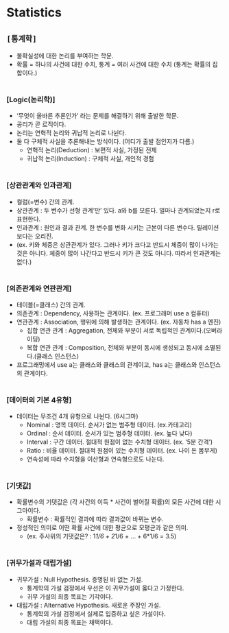 # Statistics

## `[통계학]`
* 불확실성에 대한 논리를 부여하는 학문.
* 확률 = 하나의 사건에 대한 수치, 통계 = 여러 사건에 대한 수치 (통계는 확률의 집합이다.)<br><br>

### [Logic(논리학)]
* ‘무엇이 올바른 추론인가’ 라는 문제를 해결하기 위해 출발한 학문.
* 공리가 곧 로직이다.
* 논리는 연혁적 논리와 귀납적 논리로 나뉜다.
* 둘 다 구체적 사실을 추론해내는 방식이다. (어디가 출발 점인지가 다름.)
    * 연혁적 논리(Deduction) : 보편적 사실, 가정된 전제 
    * 귀납적 논리(Induction) : 구체적 사실, 개인적 경험<br><br>
    
### [상관관계와 인과관계]
* 컬럼(=변수) 간의 관계.
* 상관관계 : 두 변수가 선형 관계’만’ 있다. a와 b를 모른다. 얼마나 관계되었는지 r로 표현한다.
* 인과관계 : 원인과 결과 관계. 한 변수를 변화 시키는 근본이 다른 변수다. 릴레이션 보다는 오리진.
* (ex. 키와 체중은 상관관계가 있다. 그러나 키가 크다고 반드시 체중이 많이 나가는 것은 아니다. 체중이 많이 나간다고 반드시 키가 큰 것도 아니다. 따라서 인과관계는 없다.)<br><br>

### [의존관계와 연관관계]
* 테이블(=클래스) 간의 관계.
* 의존관계 : Dependency, 사용하는 관계이다. (ex. 프로그래머 use a 컴퓨터)
* 연관관계 : Association, 행위에 의해 발생하는 관계이다. (ex. 자동차 has a 엔진)
    * 집합 연관 관계 : Aggregation, 전체와 부분이 서로 독립적인 관계이다.(오버라이딩)
    * 복합 연관 관계 : Composition, 전체와 부분이 동시에 생성되고 동시에 소멸된다.(클래스 인스턴스)
* 프로그래밍에서 use a는 클래스와 클래스의 관계이고, has a는 클래스와 인스턴스의 관계이다.<br><br>

### [데이터의 기본 4유형]
* 데이터는 무조건 4개 유형으로 나뉜다. (6시그마)
    * Nominal : 명목 데이터. 순서가 없는 범주형 데이터. (ex.카테고리)
    * Ordinal : 순서 데이터. 순서가 있는 범주형 데이터. (ex. 높다 낮다)
    * Interval : 구간 데이터. 절대적 원점이 없는 수치형 데이터. (ex. ‘5분 간격’)
    * Ratio : 비율 데이터. 절대적 원점이 있는 수치형 데이터. (ex. 나이 돈 몸무게)
    * 연속성에 따라 수치형을 이산형과 연속형으로도 나눈다.<br><br>

### [기댓값]
* 확률변수의 기댓값은 (각 사건의 이득 * 사건이 벌어질 확률)의 모든 사건에 대한 시그마이다.
    * 확률변수 : 확률적인 결과에 따라 결과값이 바뀌는 변수.
* 정성적인 의미로 어떤 확률 사건에 대한 평균으로 모평균과 같은 의미.
    * (ex. 주사위의 기댓값은? : 1*1/6 + 2*1/6 + … + 6*1/6 = 3.5)<br><br>

### [귀무가설과 대립가설]
* 귀무가설 : Null Hypothesis. 증명된 바 없는 가설.
    * 통계학의 가설 검정에서 우선은 이 귀무가설이 옳다고 가정한다.
    * 귀무 가설의 최종 목표는 기각이다.
* 대립가설 : Alternative Hypothesis. 새로운 주장인 가설.
    * 통계학의 가설 검정에서 실제로 입증하고 싶은 가설이다.
    * 대립 가설의 최종 목표는 채택이다.